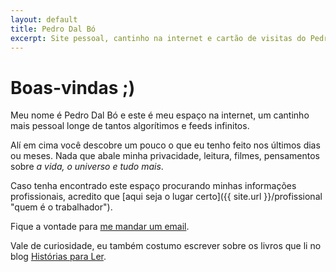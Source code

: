 ```yaml
---
layout: default
title: Pedro Dal Bó
excerpt: Site pessoal, cantinho na internet e cartão de visitas do Pedro Dal Bó.
---
```

<h1>
    Boas-vindas ;)
</h1>

Meu nome é Pedro Dal Bó e este é meu espaço na internet, um cantinho mais pessoal longe de tantos algorítimos e feeds infinitos.  

Alí em cima você descobre um pouco o que eu tenho feito nos últimos dias ou meses. Nada que abale minha privacidade, leitura, filmes, pensamentos sobre _a vida, o universo e tudo mais_.  

Caso tenha encontrado este espaço procurando minhas informações profissionais, acredito que [aqui seja o lugar certo]({{ site.url }}/profissional "quem é o trabalhador").  

Fique a vontade para [me mandar um email](mailto:pedro@dalbo.me "Onde falar comigo").  

Vale de curiosidade, eu também costumo escrever sobre os livros que li no blog [Histórias para Ler](https://historiasparaler.blog.br "Onde comento livros").